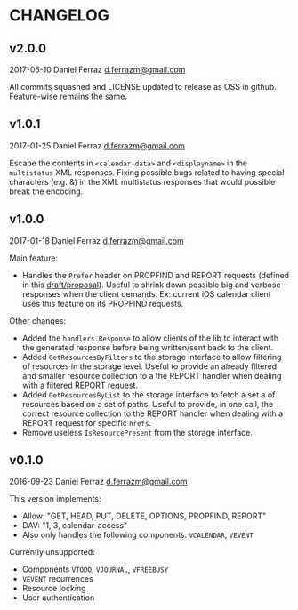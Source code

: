 # CHANGELOG

v2.0.0
-----------
2017-05-10  Daniel Ferraz  <d.ferrazm@gmail.com>

All commits squashed and LICENSE updated to release as OSS in github.
Feature-wise remains the same.


v1.0.1
-----------
2017-01-25  Daniel Ferraz  <d.ferrazm@gmail.com>

Escape the contents in `<calendar-data>` and `<displayname>` in the `multistatus` XML responses. Fixing possible bugs
related to having special characters (e.g. &) in the XML multistatus responses that would possible break the encoding.

v1.0.0
-----------
2017-01-18  Daniel Ferraz  <d.ferrazm@gmail.com>

Main feature:

* Handles the `Prefer` header on PROPFIND and REPORT requests (defined in this [draft/proposal](https://tools.ietf.org/html/draft-murchison-webdav-prefer-05)). Useful to shrink down possible big and verbose responses when the client demands. Ex: current iOS calendar client uses this feature on its PROPFIND requests.

Other changes:

* Added the `handlers.Response` to allow clients of the lib to interact with the generated response before being written/sent back to the client.
* Added `GetResourcesByFilters` to the storage interface to allow filtering of resources in the storage level. Useful to provide an already filtered and smaller resource collection to a the REPORT handler when dealing with a filtered REPORT request.
* Added `GetResourcesByList` to the storage interface to fetch a set a of resources based on a set of paths. Useful to provide, in one call, the correct resource collection to the REPORT handler when dealing with a REPORT request for specific `hrefs`.
* Remove useless `IsResourcePresent` from the storage interface.


v0.1.0
-----------
2016-09-23  Daniel Ferraz  <d.ferrazm@gmail.com>

This version implements:

* Allow: "GET, HEAD, PUT, DELETE, OPTIONS, PROPFIND, REPORT"
* DAV: "1, 3, calendar-access"
* Also only handles the following components: `VCALENDAR`, `VEVENT`

Currently unsupported:

* Components `VTODO`, `VJOURNAL`, `VFREEBUSY`
* `VEVENT` recurrences
* Resource locking
* User authentication
